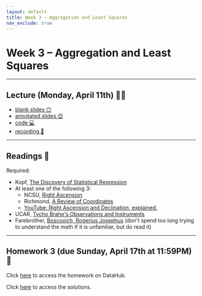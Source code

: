 ```yaml
---
layout: default
title: Week 3 – Aggregation and Least Squares
nav_exclude: true
---
```


<script src="https://cdn.mathjax.org/mathjax/latest/MathJax.js?config=TeX-AMS-MML_HTMLorMML" type="text/javascript"></script>

# Week 3 – Aggregation and Least Squares

---

## Lecture (Monday, April 11th) 👨‍🏫

- [blank slides 😶](../../slides/lec03.pdf)
- [annotated slides 😊](../../slides/lec03-annotated.pdf)
- [code 💻](http://datahub.ucsd.edu/user-redirect/git-sync?repo=https://github.com/dsc-courses/dsc90-2022-sp&subPath=lecture/lec03/lec03.ipynb)
- [recording 🎥](https://youtu.be/52BoxNk0tpc)

---

## Readings 📖

Required:
- Kopf, [The Discovery of Statistical Regression](https://priceonomics.com/the-discovery-of-statistical-regression/)
- At least one of the following 3:
    - NCSU, [Right Ascension](https://www.physics.ncsu.edu/classes/astron/Right_Ascension.html)
    - Richmond, [A Review of Coordinates](http://spiff.rit.edu/classes/phys440/lectures/coords/coords.html)
    - [YouTube: Right Ascension and Declination, explained.](https://www.youtube.com/watch?v=g7DlB5lYm9g)
- UCAR, [Tycho Brahe's Observations and Instruments](https://www2.hao.ucar.edu/Education/FamousSolarPhysicists/tycho-brahes-observations-instruments)
- Farebrother, [Boscovich, Rogerius Josephus](https://encyclopediaofmath.org/wiki/Boscovich,_Rogerius_Josephus) (don't spend too long trying to understand the math if it is unfamiliar, but do read it)

---

## Homework 3 (due Sunday, April 17th at 11:59PM) 📝

Click [here](http://datahub.ucsd.edu/user-redirect/git-sync?repo=https://github.com/dsc-courses/dsc90-2022-sp&subPath=homework/hw03/hw03-student.ipynb) to access the homework on DataHub.

Click [here](http://datahub.ucsd.edu/user-redirect/git-sync?repo=https://github.com/dsc-courses/dsc90-2022-sp&subPath=homework/hw03/hw03-solution.ipynb) to access the solutions.